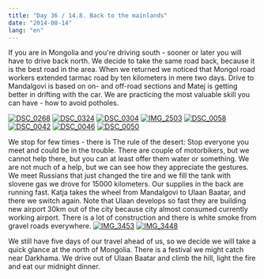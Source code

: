 ```yaml
---
title: "Day 36 / 14.8. Back to the mainlands"
date: "2014-08-14"
lang: "en"
---
```


If you are in Mongolia and you're driving south - sooner or later you will have to drive back north. We decide to take the same road back, because it is the best road in the area. When we returned we noticed that Mongol road workers extended tarmac road by ten kilometers in mere two days. Drive to Mandalgovi is based on on- and off-road sections and Matej is getting better in drifting with the car. We are practicing the most valuable skill you can have - how to avoid potholes.

[![DSC_0268](images/DSC_0268-300x200.jpg)](http://gremovmongolijo.com/wp-content/uploads/2014/10/DSC_0268.jpg) [![DSC_0324](images/DSC_0324-300x200.jpg)](http://gremovmongolijo.com/wp-content/uploads/2014/10/DSC_0324.jpg) [![DSC_0304](images/DSC_03041-300x200.jpg)](http://gremovmongolijo.com/wp-content/uploads/2014/10/DSC_03041.jpg) [![IMG_2503](images/IMG_2503-300x200.jpg)](http://gremovmongolijo.com/wp-content/uploads/2014/10/IMG_2503.jpg) [![DSC_0058](images/DSC_0058-300x200.jpg)](http://gremovmongolijo.com/wp-content/uploads/2014/10/DSC_0058.jpg) [![DSC_0042](images/DSC_0042-300x200.jpg)](http://gremovmongolijo.com/wp-content/uploads/2014/10/DSC_0042.jpg) [![DSC_0046](images/DSC_0046-300x200.jpg)](http://gremovmongolijo.com/wp-content/uploads/2014/10/DSC_0046.jpg) [![DSC_0050](images/DSC_0050-300x200.jpg)](http://gremovmongolijo.com/wp-content/uploads/2014/10/DSC_0050.jpg)

We stop for few times - there is The rule of the desert: Stop everyone you meet and could be in the trouble. There are couple of motorbikers, but we cannot help there, but you can at least offer them water or something. We are not much of a help, but we can see how they appreciate the gestures. We meet Russians that just changed the tire and we fill the tank with slovene gas we drove for 15000 kilometers. Our supplies in the back are running fast. Katja takes the wheel from Mandalgovi to Ulaan Baatar, and there we switch again. Note that Ulaan develops so fast they are building new airport 30km out of the city because city almost consumed currently working airport. There is a lot of construction and there is white smoke from gravel roads everywhere. [![IMG_3453](images/IMG_3453-300x200.jpg)](http://gremovmongolijo.com/wp-content/uploads/2014/10/IMG_3453.jpg) [![IMG_3448](images/IMG_3448-300x200.jpg)](http://gremovmongolijo.com/wp-content/uploads/2014/10/IMG_3448.jpg)

We still have five days of our travel ahead of us, so we decide we will take a quick glance at the north of Mongolia. There is a festival we might catch near Darkhama. We drive out of Ulaan Baatar and climb the hill, light the fire and eat our midnight dinner.
